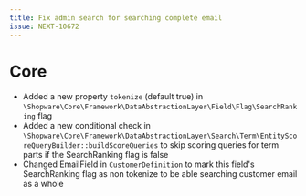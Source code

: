 ```yaml
---
title: Fix admin search for searching complete email
issue: NEXT-10672
---
```

# Core
* Added a new property `tokenize` (default true) in `\Shopware\Core\Framework\DataAbstractionLayer\Field\Flag\SearchRanking` flag
* Added a new conditional check in `\Shopware\Core\Framework\DataAbstractionLayer\Search\Term\EntityScoreQueryBuilder::buildScoreQueries` to skip scoring queries for term parts if the SearchRanking flag is false
* Changed EmailField in `CustomerDefinition` to mark this field's SearchRanking flag as non tokenize to be able searching customer email as a whole

